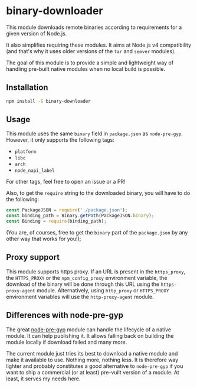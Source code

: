 # binary-downloader
This module downloads remote binaries according to requirements for a given
version of Node.js.

It also simplifies requiring these modules.
It aims at Node.js v4 compatibility (and that's why it uses older versions of
the `tar` and `semver` modules).

The goal of this module is to provide a simple and lightweight way of handling
pre-built native modules when no local build is possible.

## Installation

```bash
npm install -S binary-downloader
```

## Usage
This module uses the same `binary` field in `package.json` as `node-pre-gyp`.
However, it only supports the following tags:
* `platform`
* `libc`
* `arch`
* `node_napi_label`

For other tags, feel free to open an issue or a PR!

Also, to get the `require` string to the downloaded binary, you will have to do
the following:
```js
const PackageJSON = require('./package.json');
const binding_path = Binary.getPath(PackageJSON.binary);
const Binding = require(binding_path);
``` 
(You are, of courses, free to get the `binary` part of the `package.json` by any
other way that works for you!);

## Proxy support

This module supports https proxy. If an URL is present in the `https_proxy`, the 
`HTTPS_PROXY` or the `npm_config_proxy` environment variable, the download
of the binary will be done through this URL using the `https-proxy-agent`
module.
Alternatively, using `http_proxy` or `HTTPS_PROXY` environment variables will
use the `http-proxy-agent` module.

## Differences with node-pre-gyp

The great [node-pre-gyp](https://github.com/mapbox/node-pre-gyp) module can handle the lifecycle of a native
module. It can help publishing it. It allows falling back on building the module
locally if download failed and many more.

The current module just tries its best to download a native module and make it
available to use. Nothing more, nothing less. It is therefore way lighter and
probably constitutes a good alternative to `node-pre-gyp` if you want to ship
a commercial (or at least) pre-vuilt version of a module. At least, it serves
my needs here.


